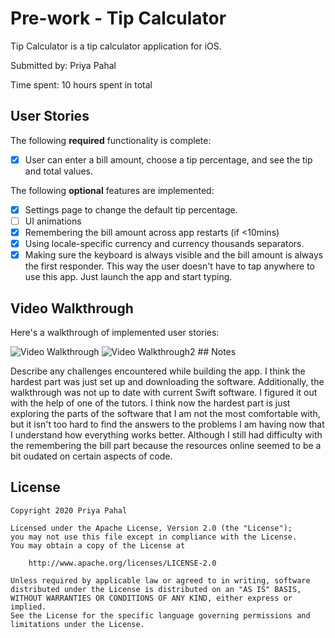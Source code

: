 # Pre-work - Tip Calculator

Tip Calculator is a tip calculator application for iOS.

Submitted by: Priya Pahal

Time spent: 10 hours spent in total

## User Stories

The following **required** functionality is complete:

* [X] User can enter a bill amount, choose a tip percentage, and see the tip and total values.

The following **optional** features are implemented:
* [X] Settings page to change the default tip percentage.
* [ ] UI animations
* [X] Remembering the bill amount across app restarts (if <10mins)
* [X] Using locale-specific currency and currency thousands separators.
* [X] Making sure the keyboard is always visible and the bill amount is always the first responder. This way the user doesn't have to tap anywhere to use this app. Just launch the app and start typing.

## Video Walkthrough 

Here's a walkthrough of implemented user stories:

<img src='http://g.recordit.co/2L2iV9oFOA.gif' title='Video Walkthrough' width='' alt='Video Walkthrough' />

<img src='http://g.recordit.co/uUMAsDUopZ.gif' title='Video Walkthrough2' width='' alt='Video Walkthrough2' />
## Notes

Describe any challenges encountered while building the app.
I think the hardest part was just set up and downloading the software. Additionally, the walkthrough was not up to date with
current Swift software. I figured it out with the help of one of the tutors.
I think now the hardest part is just exploring the parts of the software that I am not the most comfortable with, but it isn't too hard to find the answers to the problems I am having now that I understand how everything works better. Although I still had difficulty with the remembering the bill part because the resources online seemed to be a bit oudated on certain aspects of code.

## License

    Copyright 2020 Priya Pahal

    Licensed under the Apache License, Version 2.0 (the "License");
    you may not use this file except in compliance with the License.
    You may obtain a copy of the License at

        http://www.apache.org/licenses/LICENSE-2.0

    Unless required by applicable law or agreed to in writing, software
    distributed under the License is distributed on an "AS IS" BASIS,
    WITHOUT WARRANTIES OR CONDITIONS OF ANY KIND, either express or implied.
    See the License for the specific language governing permissions and
    limitations under the License.
